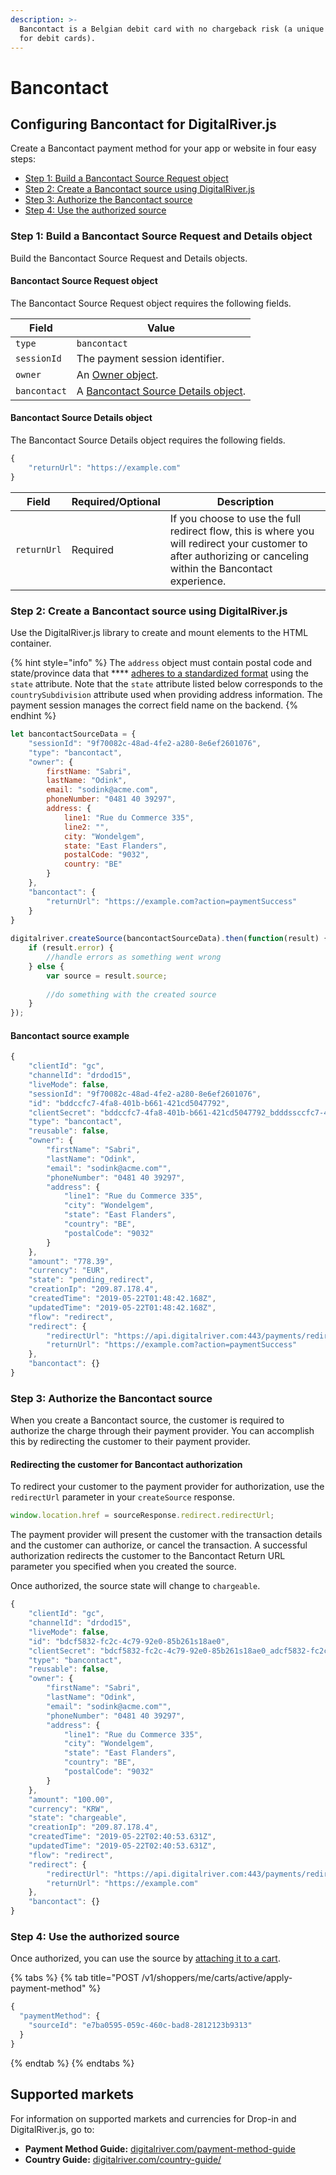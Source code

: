 ```yaml
---
description: >-
  Bancontact is a Belgian debit card with no chargeback risk (a unique feature
  for debit cards).
---
```


# Bancontact

## Configuring Bancontact for DigitalRiver.js

Create a Bancontact payment method for your app or website in four easy steps:

* [Step 1: Build a Bancontact Source Request object](bancontact.md#step-1-build-a-bancontact-source-request-and-details-object)
* [Step 2: Create a Bancontact source using DigitalRiver.js](bancontact.md#step-2-create-a-bancontact-source-using-digitalriver.js)
* [Step 3: Authorize the Bancontact source](bancontact.md#step-3-authorize-the-bancontact-source)
* [Step 4: Use the authorized source](bancontact.md#step-4-use-the-authorized-source)

### Step 1: Build a Bancontact Source Request and Details object

Build the Bancontact Source Request and Details objects.&#x20;

#### Bancontact Source Request object

The Bancontact Source Request object requires the following fields.

| Field        | Value                                                                                 |
| ------------ | ------------------------------------------------------------------------------------- |
| `type`       | `bancontact`                                                                          |
| `sessionId`  | The payment session identifier.                                                       |
| `owner`      | An [Owner object](common-payment-objects.md#owner-object).                            |
| `bancontact` | A [Bancontact Source Details object](bancontact.md#bancontact-source-details-object). |

#### Bancontact Source Details object

The Bancontact Source Details object requires the following fields.

```javascript
{
    "returnUrl": "https://example.com"
}
```

| Field       | Required/Optional | Description                                                                                                                                                    |
| ----------- | ----------------- | -------------------------------------------------------------------------------------------------------------------------------------------------------------- |
| `returnUrl` | Required          | If you choose to use the full redirect flow, this is where you will redirect your customer to after authorizing or canceling within the Bancontact experience. |

### Step 2: Create a Bancontact source using DigitalRiver.js

Use the DigitalRiver.js library to create and mount elements to the HTML container.

{% hint style="info" %}
The `address` object must contain postal code and state/province data that **** [adheres to a standardized format](../../../../cart/creating-or-updating-a-cart/providing-address-information.md) using the `state` attribute. Note that the `state` attribute listed below corresponds to the `countrySubdivision` attribute used when providing address information. The payment session manages the correct field name on the backend.
{% endhint %}

```javascript
let bancontactSourceData = {
    "sessionId": "9f70082c-48ad-4fe2-a280-8e6ef2601076",
    "type": "bancontact",
    "owner": {
        firstName: "Sabri",
        lastName: "Odink",
        email: "sodink@acme.com",
        phoneNumber: "0481 40 39297",
        address: {
            line1: "Rue du Commerce 335",
            line2: "",
            city: "Wondelgem",
            state: "East Flanders",            
            postalCode: "9032",
            country: "BE"
        }
    },
    "bancontact": {
        "returnUrl": "https://example.com?action=paymentSuccess"
    }
}
 
digitalriver.createSource(bancontactSourceData).then(function(result) {
    if (result.error) {
        //handle errors as something went wrong
    } else {
        var source = result.source;
     
        //do something with the created source
    }
});
```

#### Bancontact source example

```javascript
{
    "clientId": "gc",
    "channelId": "drdod15",
    "liveMode": false,
    "sessionId": "9f70082c-48ad-4fe2-a280-8e6ef2601076",
    "id": "bddccfc7-4fa8-401b-b661-421cd5047792",
    "clientSecret": "bddccfc7-4fa8-401b-b661-421cd5047792_bdddssccfc7-4fa8-401b-b661-421cd5047792",
    "type": "bancontact",
    "reusable": false,
    "owner": {
        "firstName": "Sabri",
        "lastName": "Odink",
        "email": "sodink@acme.com"",
        "phoneNumber": "0481 40 39297",
        "address": {
            "line1": "Rue du Commerce 335",
            "city": "Wondelgem",
            "state": "East Flanders",
            "country": "BE",
            "postalCode": "9032"
        }
    },
    "amount": "778.39",
    "currency": "EUR",
    "state": "pending_redirect",
    "creationIp": "209.87.178.4",
    "createdTime": "2019-05-22T01:48:42.168Z",
    "updatedTime": "2019-05-22T01:48:42.168Z",
    "flow": "redirect",
    "redirect": {
        "redirectUrl": "https://api.digitalriver.com:443/payments/redirects/4e478578-843a-48a5-beef-66c0dae99f5d?apiKey=pk_test_6cb0fe9ce3124093a9ad906f6c589e2d",
        "returnUrl": "https://example.com?action=paymentSuccess"
    },
    "bancontact": {}
}
```

### Step 3: Authorize the Bancontact source

When you create a Bancontact source, the customer is required to authorize the charge through their payment provider. You can accomplish this by redirecting the customer to their payment provider.

#### Redirecting the customer for Bancontact authorization

To redirect your customer to the payment provider for authorization, use the `redirectUrl` parameter in your `createSource` response.

```javascript
window.location.href = sourceResponse.redirect.redirectUrl;
```

The payment provider will present the customer with the transaction details and the customer can authorize, or cancel the transaction. A successful authorization redirects the customer to the Bancontact Return URL parameter you specified when you created the source.

Once authorized, the source state will change to `chargeable`.

```javascript
{
    "clientId": "gc",
    "channelId": "drdod15",
    "liveMode": false,
    "id": "bdcf5832-fc2c-4c79-92e0-85b261s18ae0",
    "clientSecret": "bdcf5832-fc2c-4c79-92e0-85b261s18ae0_adcf5832-fc2c-4c79-92e0-85b261s18ae0",
    "type": "bancontact",
    "reusable": false,
    "owner": {
        "firstName": "Sabri",
        "lastName": "Odink",
        "email": "sodink@acme.com"",
        "phoneNumber": "0481 40 39297",
        "address": {
            "line1": "Rue du Commerce 335",
            "city": "Wondelgem",
            "state": "East Flanders",
            "country": "BE",
            "postalCode": "9032"
        }
    },
    "amount": "100.00",
    "currency": "KRW",
    "state": "chargeable",
    "creationIp": "209.87.178.4",
    "createdTime": "2019-05-22T02:40:53.631Z",
    "updatedTime": "2019-05-22T02:40:53.631Z",
    "flow": "redirect",
    "redirect": {
        "redirectUrl": "https://api.digitalriver.com:443/payments/redirects/06e428cf-e23e-4ee9-b64f-ce17de062fd1?apiKey=pk_test_6cb0fe9ce312d093a9ad906f6c589e2d",
        "returnUrl": "https://example.com"
    },
    "bancontact": {}
}
```

### Step 4: Use the authorized source

Once authorized, you can use the source by [attaching it to a cart](../../../sources/#attaching-a-payment-method-to-an-order-or-cart).

{% tabs %}
{% tab title="POST /v1/shoppers/me/carts/active/apply-payment-method" %}
```javascript
{
  "paymentMethod": {
    "sourceId": "e7ba0595-059c-460c-bad8-2812123b9313"
  }
}
```
{% endtab %}
{% endtabs %}

## Supported markets

For information on supported markets and currencies for Drop-in and DigitalRiver.js, go to:&#x20;

* **Payment Method Guide:** [digitalriver.com/payment-method-guide](https://www.digitalriver.com/payment-method-guide/)
* **Country Guide:** [digitalriver.com/country-guide/](https://www.digitalriver.com/country-guide/)
